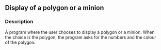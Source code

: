 ## Display of a polygon or a minion
### Description
A program where the user chooses to display a polygon or a minion. 
When the choice is the polygon, the program asks for the numbers and the colour of the polygon.  
